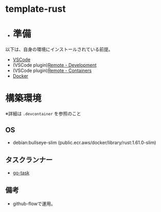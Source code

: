 # template-rust

* # 準備
以下は、自身の環境にインストールされている前提。

* [VSCode](https://azure.microsoft.com/ja-jp/products/visual-studio-code/)
* (VSCode plugin)[Remote - Development](https://marketplace.visualstudio.com/items?itemName=ms-vscode-remote.remote-containers)
* (VSCode plugin)[Remote - Containers](https://marketplace.visualstudio.com/items?itemName=ms-vscode-remote.remote-containers)
* [Docker](https://docs.docker.jp/)

# 構築環境
※詳細は `.devcontainer` を参照のこと
 
## OS
* debian:bullseye-slim (public.ecr.aws/docker/library/rust:1.61.0-slim)


## タスクランナー
* [go-task](https://taskfile.dev/#/)

## 備考
* github-flowで運用。
